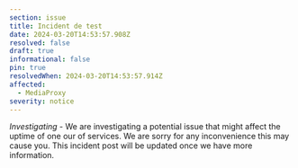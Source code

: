 ```yaml
---
section: issue
title: Incident de test
date: 2024-03-20T14:53:57.908Z
resolved: false
draft: true
informational: false
pin: true
resolvedWhen: 2024-03-20T14:53:57.914Z
affected:
  - MediaProxy
severity: notice
---
```

*Investigating* - We are investigating a potential issue that might affect the uptime of one our of services. We are sorry for any inconvenience this may cause you. This incident post will be updated once we have more information.